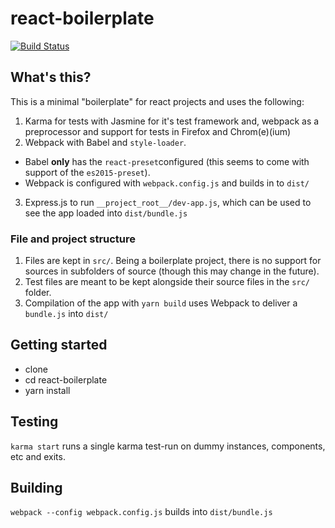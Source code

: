 # react-boilerplate

[![Build Status](https://travis-ci.org/flooose/react-boilerplate.svg?branch=master)](https://travis-ci.org/flooose/react-boilerplate)

## What's this?

This is a minimal "boilerplate" for react projects and uses the following:

1. Karma for tests with Jasmine for it's test framework and, webpack as a
   preprocessor and support for tests in Firefox and Chrom(e)(ium)
2. Webpack with Babel and `style-loader`.
  - Babel **only** has the `react-preset`configured (this seems to come with
   support of the `es2015-preset`).
  - Webpack is configured with `webpack.config.js` and builds in to `dist/`
3. Express.js to run `__project_root__/dev-app.js`, which can be used to see the app loaded into `dist/bundle.js`

### File and project structure

1. Files are kept in `src/`. Being a boilerplate project, there is no support for
   sources in subfolders of source (though this may change in the future).
2. Test files are meant to be kept alongside their source files in the `src/`
   folder.
3. Compilation of the app with `yarn build` uses Webpack to deliver a `bundle.js` into `dist/`

## Getting started

- clone
- cd react-boilerplate
- yarn install

## Testing

`karma start` runs a single karma test-run on dummy instances, components, etc and exits.

## Building

`webpack --config webpack.config.js` builds into `dist/bundle.js`
